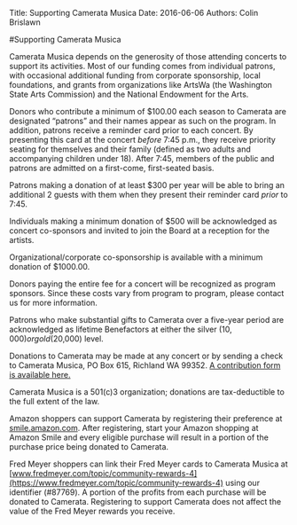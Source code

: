 Title: Supporting Camerata Musica 
Date: 2016-06-06
Authors: Colin Brislawn

#Supporting Camerata Musica

Camerata Musica depends on the generosity of those attending concerts to support its activities. Most of our funding comes from individual patrons, with occasional additional funding from corporate sponsorship, local foundations, and grants from organizations like ArtsWa (the Washington State Arts Commission) and the National Endowment for the Arts.

Donors who contribute a minimum of $100.00 each season to Camerata are designated “patrons” and their names appear as such on the program. In addition, patrons receive a reminder card prior to each concert. By presenting this card at the concert _before_ 7:45 p.m., they receive priority seating for themselves and their family (defined as two adults and accompanying children under 18). After 7:45, members of the public and patrons are admitted on a first-come, first-seated basis.

Patrons making a donation of at least $300 per year will be able to bring an additional 2 guests with them when they present their reminder card _prior_ to 7:45.

Individuals making a minimum donation of $500 will be acknowledged as concert co-sponsors and invited to join the Board at a reception for the artists.  

Organizational/corporate co-sponsorship is available with a minimum donation of $1000.00.

Donors paying the entire fee for a concert will be recognized as program sponsors. Since these costs vary from program to program, please contact us for more information.

Patrons who make substantial gifts to Camerata over a five-year period are acknowledged as lifetime Benefactors at either the silver ($10,000) or gold ($20,000) level.

Donations to Camerata may be made at any concert or by sending a check to Camerata Musica, PO Box 615, Richland WA 99352. 
[A contribution form is available here.](./images/DonorForm.pdf)

Camerata Musica is a 501(c)3 organization; donations are tax-deductible to the full extent of the law.

Amazon shoppers can support Camerata by registering their preference at [smile.amazon.com](http://smile.amazon.com). After registering, start your Amazon shopping at Amazon Smile and every eligible purchase will result in a portion of the purchase price being donated to Camerata. 

Fred Meyer shoppers can link their Fred Meyer cards to Camerata Musica at [www.fredmeyer.com/topic/community-rewards-4](https://www.fredmeyer.com/topic/community-rewards-4) using our identifier (#87769). A portion of the profits from each purchase will be donated to Camerata. Registering to support Camerata does not affect the value of the Fred Meyer rewards you receive.
